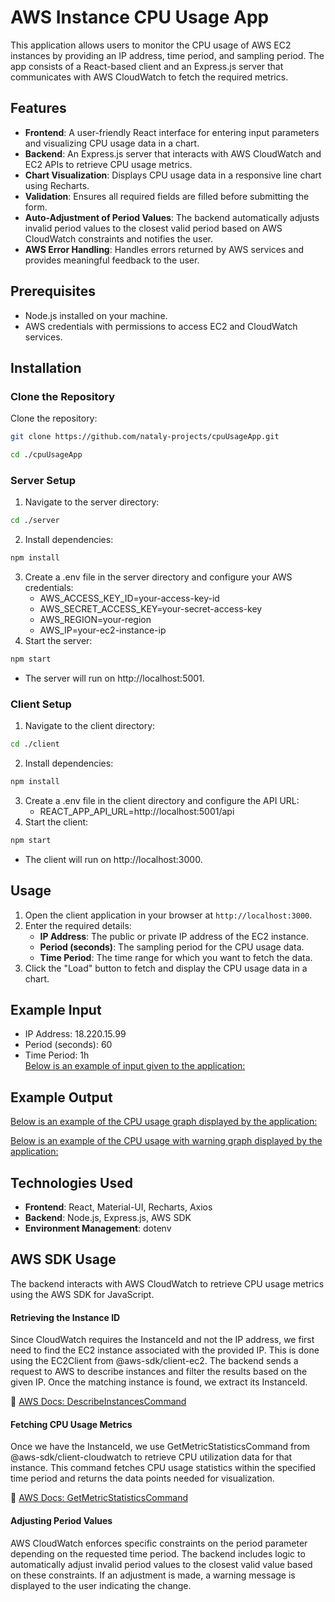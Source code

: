 # AWS Instance CPU Usage App

This application allows users to monitor the CPU usage of AWS EC2 instances by providing an IP address, time period, and sampling period. 
The app consists of a React-based client and an Express.js server that communicates with AWS CloudWatch to fetch the required metrics.

## Features

- **Frontend**: A user-friendly React interface for entering input parameters and visualizing CPU usage data in a chart.
- **Backend**: An Express.js server that interacts with AWS CloudWatch and EC2 APIs to retrieve CPU usage metrics.
- **Chart Visualization**: Displays CPU usage data in a responsive line chart using Recharts.
- **Validation**: Ensures all required fields are filled before submitting the form.
- **Auto-Adjustment of Period Values**: The backend automatically adjusts invalid period values to the closest valid period based on AWS CloudWatch constraints and notifies the user.
- **AWS Error Handling**: Handles errors returned by AWS services and provides meaningful feedback to the user.

## Prerequisites

- Node.js installed on your machine.
- AWS credentials with permissions to access EC2 and CloudWatch services.

## Installation

### Clone the Repository

Clone the repository:
```bash
git clone https://github.com/nataly-projects/cpuUsageApp.git
```
```bash
cd ./cpuUsageApp
```
### Server Setup
1. Navigate to the server directory:
```bash
cd ./server
```
2. Install dependencies:
```bash
npm install
```
3. Create a .env file in the server directory and configure your AWS credentials:
    - AWS_ACCESS_KEY_ID=your-access-key-id
    - AWS_SECRET_ACCESS_KEY=your-secret-access-key
    - AWS_REGION=your-region
    - AWS_IP=your-ec2-instance-ip
4. Start the server:
```bash
npm start
```
- The server will run on http://localhost:5001.

### Client Setup
1. Navigate to the client directory:
```bash
cd ./client
```
2. Install dependencies:
 ```bash
 npm install
```
3. Create a .env file in the client directory and configure the API URL:
    - REACT_APP_API_URL=http://localhost:5001/api
4. Start the client:
```bash
npm start
```
- The client will run on http://localhost:3000.

## Usage

1. Open the client application in your browser at `http://localhost:3000`.
2. Enter the required details:
    - **IP Address**: The public or private IP address of the EC2 instance.
    - **Period (seconds)**: The sampling period for the CPU usage data.
    - **Time Period**: The time range for which you want to fetch the data.
3. Click the "Load" button to fetch and display the CPU usage data in a chart.

## Example Input
- IP Address: 18.220.15.99  
- Period (seconds): 60  
- Time Period: 1h  
[Below is an example of input given to the application:](https://github.com/nataly-projects/cpuUsageApp/issues/2#issue-2964330085)

## Example Output
[Below is an example of the CPU usage graph displayed by the application:](https://github.com/nataly-projects/cpuUsageApp/issues/3#issue-2964332891)

[Below is an example of the CPU usage with warning graph displayed by the application:](https://github.com/nataly-projects/cpuUsageApp/issues/4#issue-2964334351)

## Technologies Used

- **Frontend**: React, Material-UI, Recharts, Axios
- **Backend**: Node.js, Express.js, AWS SDK
- **Environment Management**: dotenv

## AWS SDK Usage
The backend interacts with AWS CloudWatch to retrieve CPU usage metrics using the AWS SDK for JavaScript.

#### Retrieving the Instance ID
Since CloudWatch requires the InstanceId and not the IP address, we first need to find the EC2 instance associated with the provided IP. This is done using the EC2Client from @aws-sdk/client-ec2. The backend sends a request to AWS to describe instances and filter the results based on the given IP. Once the matching instance is found, we extract its InstanceId.

📌 [AWS Docs: DescribeInstancesCommand](https://docs.aws.amazon.com/AWSJavaScriptSDK/v3/latest/client/ec2/command/DescribeInstancesCommand/)


#### Fetching CPU Usage Metrics
Once we have the InstanceId, we use GetMetricStatisticsCommand from @aws-sdk/client-cloudwatch to retrieve CPU utilization data for that instance. This command fetches CPU usage statistics within the specified time period and returns the data points needed for visualization.

📌 [AWS Docs: GetMetricStatisticsCommand](https://docs.aws.amazon.com/AWSJavaScriptSDK/v3/latest/client/cloudwatch/command/GetMetricStatisticsCommand/)

#### Adjusting Period Values
AWS CloudWatch enforces specific constraints on the period parameter depending on the requested time period. The backend includes logic to automatically adjust invalid period values to the closest valid value based on these constraints. If an adjustment is made, a warning message is displayed to the user indicating the change.


